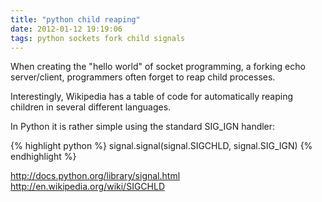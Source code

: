 ```yaml
---
title: "python child reaping"
date: 2012-01-12 19:19:06
tags: python sockets fork child signals
---
```


<p>
When creating the "hello world" of socket programming, a forking echo server/client, programmers often forget to reap child processes. 
</p>

<p>
Interestingly, Wikipedia has a table of code for automatically reaping children in several different languages.
</p>

<p>
In Python it is rather simple using the standard SIG_IGN handler:
</p>

{% highlight python %}
signal.signal(signal.SIGCHLD, signal.SIG_IGN)
{% endhighlight %}

<p>
<a href="http://docs.python.org/library/signal.html">http://docs.python.org/library/signal.html</a>
<br />
<a href="http://en.wikipedia.org/wiki/SIGCHLD">http://en.wikipedia.org/wiki/SIGCHLD</a>
</p>

